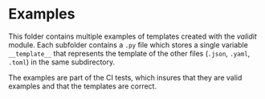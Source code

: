 # Examples

This folder contains multiple examples of templates created with the *validit*
module. Each subfolder contains a `.py` file which stores a single variable
`__template__` that represents the template of the other files (`.json`, `.yaml`,
`.toml`) in the same subdirectory.

The examples are part of the CI tests, which insures that they are valid examples
and that the templates are correct.
